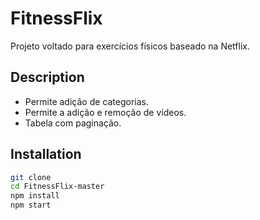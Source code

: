 # FitnessFlix

Projeto voltado para exercícios físicos baseado na Netflix. 


## Description

- Permite adição de categorias.
- Permite a adição e remoção de vídeos.
- Tabela com paginação.



## Installation
```bash
git clone
cd FitnessFlix-master
npm install
npm start
```



